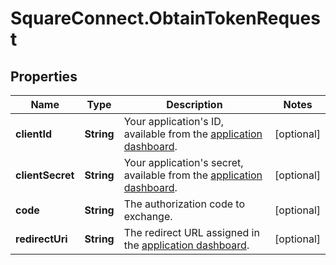 # SquareConnect.ObtainTokenRequest

## Properties
Name | Type | Description | Notes
------------ | ------------- | ------------- | -------------
**clientId** | **String** | Your application&#39;s ID, available from the [application dashboard](https://connect.squareup.com/apps). | [optional] 
**clientSecret** | **String** | Your application&#39;s secret, available from the [application dashboard](https://connect.squareup.com/apps). | [optional] 
**code** | **String** | The authorization code to exchange. | [optional] 
**redirectUri** | **String** | The redirect URL assigned in the [application dashboard](https://connect.squareup.com/apps). | [optional] 


